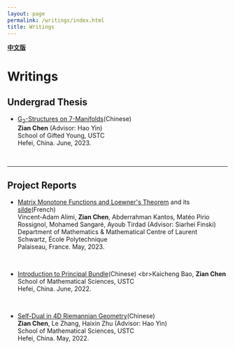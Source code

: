 ```yaml
---
layout: page
permalink: /writings/index.html
title: Writings
---
```


**[中文版](https://zian-chen.github.io/writings_zh/)**

# Writings

## Undergrad Thesis

- [G<sub>2</sub>-Structures on 7-Manifolds](https://zian-chen.github.io/papers/Thesis_without_acknowledgements.pdf)(Chinese)
<br>**Zian Chen** (Advisor: Hao Yin)
<br>School of Gifted Young, USTC
<br>Hefei, China. June, 2023.
<br>

---

## Project Reports

- [Matrix Monotone Functions and Loewner's Theorem](https://zian-chen.github.io/file/MAT02_rapportfinal.pdf) and its [silde](https://zian-chen.github.io/file/presentation_psc.pdf)(French)
<br>Vincent-Adam Alimi, **Zian Chen**, Abderrahman Kantos, Matéo Pirio Rossignol, Mohamed Sangaré, Ayoub Tirdad (Advisor: Siarhei Finski)
<br>Department of Mathematics & Mathematical Centre of Laurent Schwartz, École Polytechnique
<br>Palaiseau, France. May, 2023.
<br>

- [Introduction to Principal Bundle](http://staff.ustc.edu.cn/~mathsu01/pu/pdf/Warming_65(2022.06).pdf)(Chinese)
<br>Kaicheng Bao, **Zian Chen**
<br>School of Mathematical Sciences, USTC
<br>Hefei, China. June, 2022.
<br>

- [Self-Dual in 4D Riemannian Geometry](https://zian-chen.github.io/papers/Self-Duality.pdf)(Chinese)
<br>**Zian Chen**, Le Zhang, Haixin Zhu (Advisor: Hao Yin)
<br>School of Mathematical Sciences, USTC
<br>Hefei, China. May, 2022.
<br>

<!--
---

## Coursework

 [Book Report: Debt, The First 5000 Years](https://zian-chen.github.io/file/La_fiche_de_lecture.pdf)(French)
<br>**Zian Chen**
<br>Department of Humanities and Social Sciences, École Polytechnique
<br>Palaiseau, France. Octobre, 2023.
<br> -->


